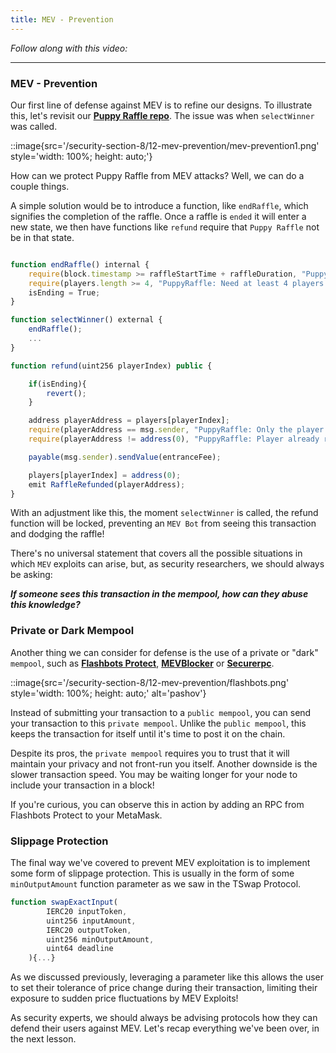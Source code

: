 ```yaml
---
title: MEV - Prevention
---
```


_Follow along with this video:_

---

### MEV - Prevention

Our first line of defense against MEV is to refine our designs. To illustrate this, let's revisit our [**Puppy Raffle repo**](https://github.com/Cyfrin/4-puppy-raffle-audit/blob/main/src/PuppyRaffle.sol). The issue was when `selectWinner` was called.

::image{src='/security-section-8/12-mev-prevention/mev-prevention1.png' style='width: 100%; height: auto;'}

How can we protect Puppy Raffle from MEV attacks? Well, we can do a couple things.

A simple solution would be to introduce a function, like `endRaffle`, which signifies the completion of the raffle. Once a raffle is `ended` it will enter a new state, we then have functions like `refund` require that `Puppy Raffle` not be in that state.

```js

function endRaffle() internal {
    require(block.timestamp >= raffleStartTime + raffleDuration, "PuppyRaffle: Raffle not closed.");
    require(players.length >= 4, "PuppyRaffle: Need at least 4 players!");
    isEnding = True;
}

function selectWinner() external {
    endRaffle();
    ...
}

function refund(uint256 playerIndex) public {

    if(isEnding){
        revert();
    }

    address playerAddress = players[playerIndex];
    require(playerAddress == msg.sender, "PuppyRaffle: Only the player can refund");
    require(playerAddress != address(0), "PuppyRaffle: Player already refunded, or is not active");

    payable(msg.sender).sendValue(entranceFee);

    players[playerIndex] = address(0);
    emit RaffleRefunded(playerAddress);
}

```

With an adjustment like this, the moment `selectWinner` is called, the refund function will be locked, preventing an `MEV Bot` from seeing this transaction and dodging the raffle!

There's no universal statement that covers all the possible situations in which `MEV` exploits can arise, but, as security researchers, we should always be asking:

**_If someone sees this transaction in the mempool, how can they abuse this knowledge?_**

### Private or Dark Mempool

Another thing we can consider for defense is the use of a private or "dark" `mempool`, such as [**Flashbots Protect**](https://docs.flashbots.net/flashbots-protect/overview), [**MEVBlocker**](https://mevblocker.io/) or [**Securerpc**](https://securerpc.com/).

::image{src='/security-section-8/12-mev-prevention/flashbots.png' style='width: 100%; height: auto;' alt='pashov'}

Instead of submitting your transaction to a `public mempool`, you can send your transaction to this `private mempool`. Unlike the `public mempool`, this keeps the transaction for itself until it's time to post it on the chain.

Despite its pros, the `private mempool` requires you to trust that it will maintain your privacy and not front-run you itself. Another downside is the slower transaction speed. You may be waiting longer for your node to include your transaction in a block!

If you're curious, you can observe this in action by adding an RPC from Flashbots Protect to your MetaMask.

### Slippage Protection

The final way we've covered to prevent MEV exploitation is to implement some form of slippage protection. This is usually in the form of some `minOutputAmount` function parameter as we saw in the TSwap Protocol.

```js
function swapExactInput(
        IERC20 inputToken,
        uint256 inputAmount,
        IERC20 outputToken,
        uint256 minOutputAmount,
        uint64 deadline
    ){...}
```

As we discussed previously, leveraging a parameter like this allows the user to set their tolerance of price change during their transaction, limiting their exposure to sudden price fluctuations by MEV Exploits!

As security experts, we should always be advising protocols how they can defend their users against MEV. Let's recap everything we've been over, in the next lesson.
